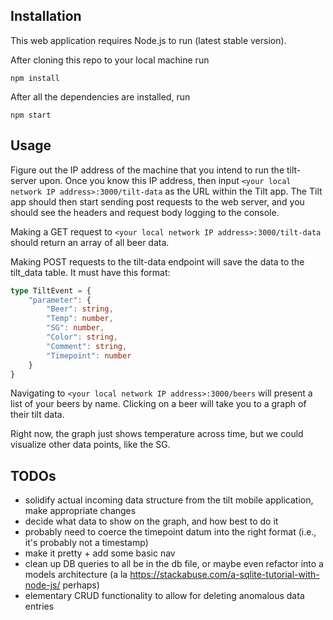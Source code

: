 ## Installation

This web application requires Node.js to run (latest stable version).

After cloning this repo to your local machine run

`npm install`

After all the dependencies are installed, run

`npm start`

## Usage

Figure out the IP address of the machine that you intend to run the tilt-server upon. Once you know this IP address, then input `<your local network IP address>:3000/tilt-data` as the URL within the Tilt app. The Tilt app should then start sending post requests to the web server, and you should see the headers and request body logging to the console.

Making a GET request to `<your local network IP address>:3000/tilt-data` should return an array of all beer data.

Making POST requests to the tilt-data endpoint will save the data to the tilt_data table. It must have this format:

```typescript
type TiltEvent = {
    "parameter": {
        "Beer": string,
        "Temp": number,
        "SG": number,
        "Color": string,
        "Comment": string,
        "Timepoint": number
    }
}
```

Navigating to `<your local network IP address>:3000/beers` will present a list of your beers by name. Clicking on a beer will take you to a graph of their tilt data.

Right now, the graph just shows temperature across time, but we could visualize other data points, like the SG.

## TODOs

- solidify actual incoming data structure from the tilt mobile application, make appropriate changes
- decide what data to show on the graph, and how best to do it
- probably need to coerce the timepoint datum into the right format (i.e., it's probably not a timestamp)
- make it pretty + add some basic nav
- clean up DB queries to all be in the db file, or maybe even refactor into a models architecture (a la https://stackabuse.com/a-sqlite-tutorial-with-node-js/ perhaps)
- elementary CRUD functionality to allow for deleting anomalous data entries
